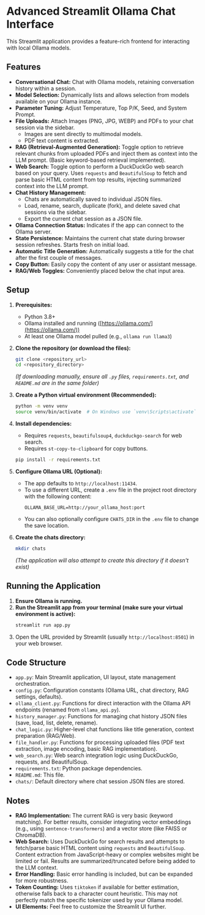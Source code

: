 # Advanced Streamlit Ollama Chat Interface

This Streamlit application provides a feature-rich frontend for interacting with local Ollama models.

## Features

*   **Conversational Chat:** Chat with Ollama models, retaining conversation history within a session.
*   **Model Selection:** Dynamically lists and allows selection from models available on your Ollama instance.
*   **Parameter Tuning:** Adjust Temperature, Top P/K, Seed, and System Prompt.
*   **File Uploads:** Attach Images (PNG, JPG, WEBP) and PDFs to your chat session via the sidebar.
    *   Images are sent directly to multimodal models.
    *   PDF text content is extracted.
*   **RAG (Retrieval-Augmented Generation):** Toggle option to retrieve relevant chunks from uploaded PDFs and inject them as context into the LLM prompt. (Basic keyword-based retrieval implemented).
*   **Web Search:** Toggle option to perform a DuckDuckGo web search based on your query. Uses `requests` and `BeautifulSoup` to fetch and parse basic HTML content from top results, injecting summarized context into the LLM prompt.
*   **Chat History Management:**
    *   Chats are automatically saved to individual JSON files.
    *   Load, rename, search, duplicate (fork), and delete saved chat sessions via the sidebar.
    *   Export the current chat session as a JSON file.
*   **Ollama Connection Status:** Indicates if the app can connect to the Ollama server.
*   **State Persistence:** Maintains the current chat state during browser session refreshes. Starts fresh on initial load.
*   **Automatic Title Generation:** Automatically suggests a title for the chat after the first couple of messages.
*   **Copy Button:** Easily copy the content of any user or assistant message.
*   **RAG/Web Toggles:** Conveniently placed below the chat input area.

## Setup

1.  **Prerequisites:**
    *   Python 3.8+
    *   Ollama installed and running ([https://ollama.com/](https://ollama.com/))
    *   At least one Ollama model pulled (e.g., `ollama run llama3`)

2.  **Clone the repository (or download the files):**
    ```bash
    git clone <repository_url>
    cd <repository_directory>
    ```
    *(If downloading manually, ensure all `.py` files, `requirements.txt`, and `README.md` are in the same folder)*

3.  **Create a Python virtual environment (Recommended):**
    ```bash
    python -m venv venv
    source venv/bin/activate  # On Windows use `venv\Scripts\activate`
    ```

4.  **Install dependencies:**
    *   Requires `requests`, `beautifulsoup4`, `duckduckgo-search` for web search.
    *   Requires `st-copy-to-clipboard` for copy buttons.
    ```bash
    pip install -r requirements.txt
    ```

5.  **Configure Ollama URL (Optional):**
    *   The app defaults to `http://localhost:11434`.
    *   To use a different URL, create a `.env` file in the project root directory with the following content:
        ```dotenv
        OLLAMA_BASE_URL=http://your_ollama_host:port
        ```
    *   You can also optionally configure `CHATS_DIR` in the `.env` file to change the save location.

6.  **Create the chats directory:**
    ```bash
    mkdir chats
    ```
    *(The application will also attempt to create this directory if it doesn't exist)*

## Running the Application

1.  **Ensure Ollama is running.**
2.  **Run the Streamlit app from your terminal (make sure your virtual environment is active):**
    ```bash
    streamlit run app.py
    ```
3.  Open the URL provided by Streamlit (usually `http://localhost:8501`) in your web browser.

## Code Structure

*   `app.py`: Main Streamlit application, UI layout, state management orchestration.
*   `config.py`: Configuration constants (Ollama URL, chat directory, RAG settings, defaults).
*   `ollama_client.py`: Functions for direct interaction with the Ollama API endpoints (renamed from `ollama_api.py`).
*   `history_manager.py`: Functions for managing chat history JSON files (save, load, list, delete, rename).
*   `chat_logic.py`: Higher-level chat functions like title generation, context preparation (RAG/Web).
*   `file_handler.py`: Functions for processing uploaded files (PDF text extraction, image encoding, basic RAG implementation).
*   `web_search.py`: Web search integration logic using DuckDuckGo, requests, and BeautifulSoup.
*   `requirements.txt`: Python package dependencies.
*   `README.md`: This file.
*   `chats/`: Default directory where chat session JSON files are stored.

## Notes

*   **RAG Implementation:** The current RAG is very basic (keyword matching). For better results, consider integrating vector embeddings (e.g., using `sentence-transformers`) and a vector store (like FAISS or ChromaDB).
*   **Web Search:** Uses DuckDuckGo for search results and attempts to fetch/parse basic HTML content using `requests` and `BeautifulSoup`. Content extraction from JavaScript-heavy or complex websites might be limited or fail. Results are summarized/truncated before being added to the LLM context.
*   **Error Handling:** Basic error handling is included, but can be expanded for more robustness.
*   **Token Counting:** Uses `tiktoken` if available for better estimation, otherwise falls back to a character count heuristic. This may not perfectly match the specific tokenizer used by your Ollama model.
*   **UI Elements:** Feel free to customize the Streamlit UI further.